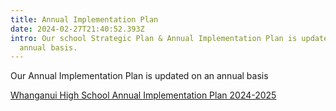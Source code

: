 ```yaml
---
title: Annual Implementation Plan
date: 2024-02-27T21:40:52.393Z
intro: Our school Strategic Plan & Annual Implementation Plan is updated on an
  annual basis.
---
```

Our Annual Implementation Plan is updated on an annual basis

[Whanganui High School Annual Implementation Plan 2024-2025](https://res.cloudinary.com/whanganuihigh/image/upload/v1708908843/School%20Documents/Policies%20and%20Charter/WHS_Annual_Implementation_Plan_2024.pdf)
